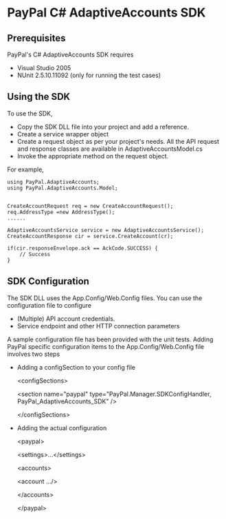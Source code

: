 PayPal C# AdaptiveAccounts SDK
======================

Prerequisites
-------------

PayPal's C# AdaptiveAccounts SDK requires 

 * Visual Studio 2005
 * NUnit 2.5.10.11092 (only for running the test cases) 
  

Using the SDK
-------------

To use the SDK, 

 * Copy the SDK DLL file into your project and add a reference.
 * Create a service wrapper object
 * Create a request object as per your project's needs. All the API request and response classes are available in AdaptiveAccountsModel.cs
 * Invoke the appropriate method on the request object.


For example,

	using PayPal.AdaptiveAccounts;
	using PayPal.AdaptiveAccounts.Model;


	CreateAccountRequest req = new CreateAccountRequest();
	req.AddressType =new AddressType();
	......

	AdaptiveAccountsService service = new AdaptiveAccountsService();
	CreateAccountResponse cir = service.CreateAccount(cr);
 
	if(cir.responseEnvelope.ack == AckCode.SUCCESS) {
		// Success
	}
  
 

SDK Configuration
-----------------

The SDK DLL uses the App.Config/Web.Config files. You can use the configuration file to configure

 * (Multiple) API account credentials.
 * Service endpoint and other HTTP connection parameters 


A sample configuration file has been provided with the unit tests. Adding PayPal specific configuration items to the App.Config/Web.Config file involves two steps

 * Adding a configSection to your config file

    &lt;configSections&gt;

      &lt;section name="paypal" type="PayPal.Manager.SDKConfigHandler, PayPal_AdaptiveAccounts_SDK" /&gt;

    &lt;/configSections&gt;

 * Adding the actual configuration 

    &lt;paypal&gt;  

      &lt;settings&gt;...&lt;/settings&gt;

      &lt;accounts&gt;

      &lt;account .../&gt;

      &lt;/accounts&gt;

    &lt;/paypal&gt;
